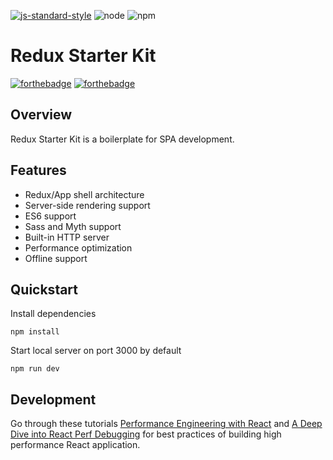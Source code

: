 [![js-standard-style](https://img.shields.io/badge/code%20style-standard-brightgreen.svg?style=flat-square)](http://standardjs.com/)
![node](https://img.shields.io/badge/node-5.5.0-yellow.svg?style=flat-square)
![npm](https://img.shields.io/badge/npm-3.3.12-blue.svg?style=flat-square)

# Redux Starter Kit

[![forthebadge](http://forthebadge.com/images/badges/built-with-love.svg)](http://forthebadge.com)
[![forthebadge](http://forthebadge.com/images/badges/no-ragrets.svg)](http://forthebadge.com)

## Overview

Redux Starter Kit is a boilerplate for SPA development.

## Features

* Redux/App shell architecture
* Server-side rendering support
* ES6 support
* Sass and Myth support
* Built-in HTTP server
* Performance optimization
* Offline support
 
## Quickstart

Install dependencies

```
npm install
```

Start local server on port 3000 by default

```
npm run dev
```

## Development

Go through these tutorials [Performance Engineering with React](http://benchling.engineering/performance-engineering-with-react/) and [A Deep Dive into React Perf Debugging](http://benchling.engineering/deep-dive-react-perf-debugging/) for best practices of building high performance React application.

